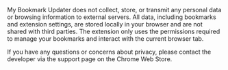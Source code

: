 My Bookmark Updater does not collect, store, or transmit any personal data or browsing information to external servers. All data, including bookmarks and extension settings, are stored locally in your browser and are not shared with third parties.
The extension only uses the permissions required to manage your bookmarks and interact with the current browser tab.

If you have any questions or concerns about privacy, please contact the developer via the support page on the Chrome Web Store.
